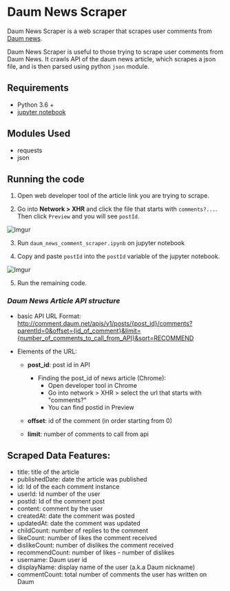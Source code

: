 # Daum News Scraper

Daum News Scraper is a web scraper that scrapes user comments from [Daum news](https://media.daum.net/).

Daum News Scraper is useful to those trying to scrape user comments from Daum News. It crawls API of the daum news article, which scrapes a json file, and is then parsed using python `json` module.

## Requirements
* Python 3.6 +
* [jupyter notebook](https://jupyter.org/install)

## Modules Used
* requests
* json

## Running the code

1. Open web developer tool of the article link you are trying to scrape.

2. Go into **Network > XHR** and click the file that starts with `comments?...`. Then click `Preview` and you will see `postId`.

  ![Imgur](https://i.imgur.com/lWpyxWH.png)

3. Run `daum_news_comment_scraper.ipynb` on jupyter notebook

4. Copy and paste `postId` into the `postId` variable of the jupyter notebook.

  ![Imgur](https://i.imgur.com/s28gQ9N.png)

5. Run the remaining code.



### _Daum News Article API structure_

- basic API URL Format: http://comment.daum.net/apis/v1/posts/{post_id}/comments?parentId=0&offset={id_of_comment}&limit={number_of_comments_to_call_from_API}&sort=RECOMMEND


- Elements of the URL:
    * **post_id**: post id in API
      - Finding the post_id of news article (Chrome):
        * Open developer tool in Chrome
        * Go into network > XHR > select the url that starts with "comments?"
        * You can find postid in Preview

    * **offset**: id of the comment (in order starting from 0)
    * **limit**: number of comments to call from api


## Scraped Data Features:
-   title: title of the article
-   publishedDate: date the article was published
-   id: Id of the each comment instance
-   userId: Id number of the user
-   postId: Id of the comment post
-   content: comment by the user
-   createdAt: date the comment was posted
-   updatedAt: date the comment was updated
-   childCount: number of replies to the comment
-   likeCount: number of likes the comment received
-   dislikeCount: number of dislikes the comment received
-   recommendCount: number of likes - number of dislikes
-   username: Daum user id
-   displayName: display name of the user (a.k.a Daum nickname)
-   commentCount: total number of comments the user has written on Daum
